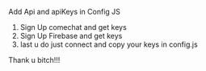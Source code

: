 Add Api and apiKeys in Config JS

1. Sign Up comechat and get keys
2. Sign Up Firebase and get keys 
3. last u do just connect and copy your keys in config.js

Thank u bitch!!!